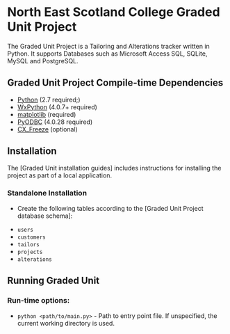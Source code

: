 # North East Scotland College Graded Unit Project

The Graded Unit Project is a Tailoring and Alterations tracker written in Python. 
It supports Databases such as Microsoft Access SQL, SQLite, MySQL and PostgreSQL.

## Graded Unit Project Compile-time Dependencies

* [Python](http://www.python.org) (2.7 required;)
* [WxPython](http://www./wxpython.org) (4.0.7+ required)
* [matplotlib](https://www.matplotlib.org/) (required)
* [PyODBC](https://www.github.com/mkleehammer/pyodbc) (4.0.28 required)
* [CX_Freeze](https://cx-freeze.readthedocs.io/en/stable) (optional)

## Installation

The [Graded Unit installation guides] includes instructions for installing the project as part of a local application.

### Standalone Installation

* Create the following tables according to the [Graded Unit Project database schema]:
 - `users`
 - `customers`
 - `tailors`
 - `projects`
 - `alterations`

## Running Graded Unit

### Run-time options:

* `python <path/to/main.py>` - Path to entry point file. If unspecified, the current working directory is used.